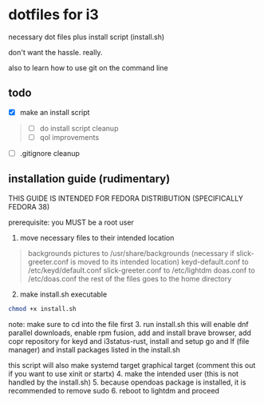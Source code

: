# dotfiles for i3 
necessary dot files plus install script (install.sh)

don't want the hassle. really.

also to learn how to use git on the command line

## todo
- [x] make an install script
> - [ ] do install script cleanup
> - [ ] qol improvements
- [ ] .gitignore cleanup

## installation guide (rudimentary)
THIS GUIDE IS INTENDED FOR FEDORA DISTRIBUTION (SPECIFICALLY FEDORA 38)

prerequisite:
you MUST be a root user

1. move necessary files to their intended location
> backgrounds pictures to /usr/share/backgrounds (necessary if slick-greeter.conf is moved to its intended location)
> keyd-default.conf to /etc/keyd/default.conf 
> slick-greeter.conf to /etc/lightdm
> doas.conf to /etc/doas.conf
> the rest of the files goes to the home directory 
2. make install.sh executable
``` bash
chmod +x install.sh
```
note: make sure to cd into the file first
3. run install.sh 
this will enable dnf parallel downloads, enable rpm fusion, add and install brave browser,
add copr repository for keyd and i3status-rust, install and setup go and lf (file manager)
and install packages listed in the install.sh

this script will also make systemd target graphical target (comment this out if you want to use xinit or startx)
4. make the intended user (this is not handled by the install.sh)
5. because opendoas package is installed, it is recommended to remove sudo
6. reboot to lightdm and proceed
